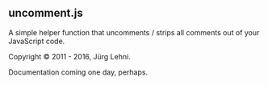 ## uncomment.js

A simple helper function that uncomments / strips all comments out of your
JavaScript code.

Copyright © 2011 - 2016, Jürg Lehni.

Documentation coming one day, perhaps.
